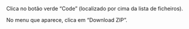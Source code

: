 Clica no botão verde “Code” (localizado por cima da lista de ficheiros).

No menu que aparece, clica em “Download ZIP”.
